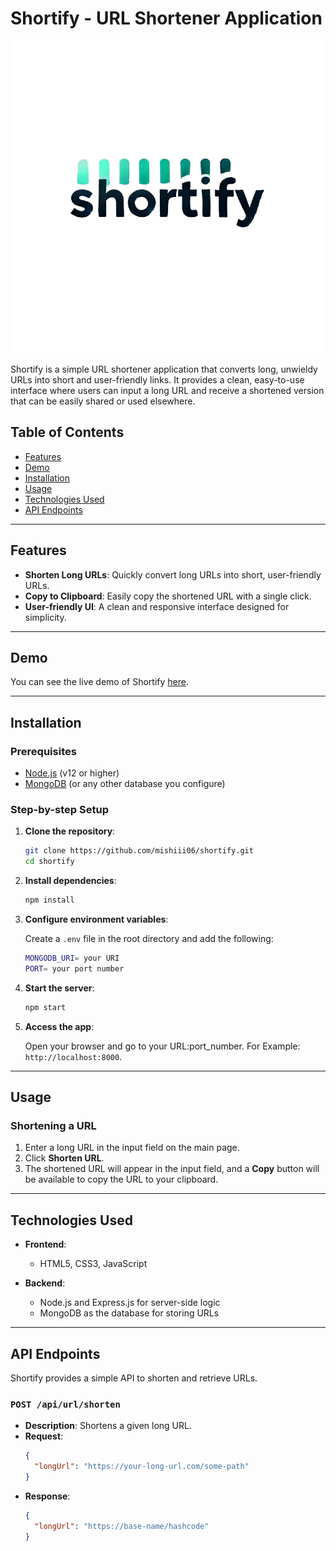 # Shortify - URL Shortener Application

![Shortify Logo](./frontend/logo.png)

Shortify is a simple URL shortener application that converts long, unwieldy URLs into short and user-friendly links. It provides a clean, easy-to-use interface where users can input a long URL and receive a shortened version that can be easily shared or used elsewhere.

## Table of Contents

- [Features](#features)
- [Demo](#demo)
- [Installation](#installation)
- [Usage](#usage)
- [Technologies Used](#technologies-used)
- [API Endpoints](#api-endpoints)

---

## Features

- **Shorten Long URLs**: Quickly convert long URLs into short, user-friendly URLs.
- **Copy to Clipboard**: Easily copy the shortened URL with a single click.
- **User-friendly UI**: A clean and responsive interface designed for simplicity.

---

## Demo

You can see the live demo of Shortify [here](http://www.shortify.site/).

---

## Installation

### Prerequisites
- [Node.js](https://nodejs.org/) (v12 or higher)
- [MongoDB](https://www.mongodb.com/) (or any other database you configure)

### Step-by-step Setup

1. **Clone the repository**:

    ```bash
    git clone https://github.com/mishiii06/shortify.git
    cd shortify
    ```

2. **Install dependencies**:

    ```bash
    npm install
    ```

3. **Configure environment variables**:

    Create a `.env` file in the root directory and add the following:

    ```bash
    MONGODB_URI= your URI
    PORT= your port number
    ```

4. **Start the server**:

    ```bash
    npm start
    ```

5. **Access the app**:

    Open your browser and go to your URL:port_number. For Example: `http://localhost:8000`.

---

## Usage

### Shortening a URL

1. Enter a long URL in the input field on the main page.
2. Click **Shorten URL**.
3. The shortened URL will appear in the input field, and a **Copy** button will be available to copy the URL to your clipboard.

---

## Technologies Used

- **Frontend**:
  - HTML5, CSS3, JavaScript

- **Backend**:
  - Node.js and Express.js for server-side logic
  - MongoDB as the database for storing URLs

---

## API Endpoints

Shortify provides a simple API to shorten and retrieve URLs.

### `POST /api/url/shorten`

- **Description**: Shortens a given long URL.
- **Request**:
  ```json
  {
    "longUrl": "https://your-long-url.com/some-path"
  }
- **Response**:
  ```json
  {
    "longUrl": "https://base-name/hashcode"
  }

